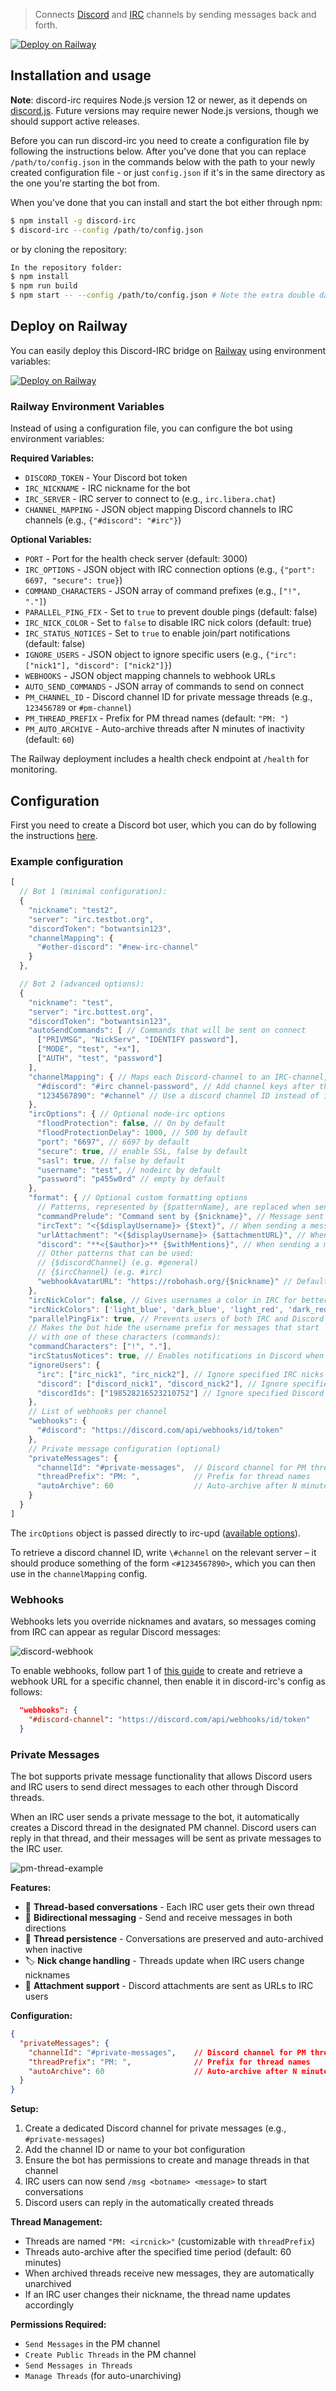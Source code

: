 > Connects [Discord](https://discord.com/) and [IRC](https://www.ietf.org/rfc/rfc1459.txt) channels by sending messages back and forth.

[![Deploy on Railway](https://railway.app/button.svg)](https://railway.app/template/discord-irc-bridge)

## Installation and usage
**Note**: discord-irc requires Node.js version 12 or newer, as it depends on [discord.js](https://github.com/hydrabolt/discord.js).
Future versions may require newer Node.js versions, though we should support active releases.

Before you can run discord-irc you need to create a configuration file by
following the instructions below.
After you've done that you can replace `/path/to/config.json` in the commands
below with the path to your newly created configuration file - or just `config.json` if it's
in the same directory as the one you're starting the bot from.

When you've done that you can install and start the bot either through npm:

```bash
$ npm install -g discord-irc
$ discord-irc --config /path/to/config.json
```

or by cloning the repository:

```bash
In the repository folder:
$ npm install
$ npm run build
$ npm start -- --config /path/to/config.json # Note the extra double dash
```

## Deploy on Railway

You can easily deploy this Discord-IRC bridge on [Railway](https://railway.app) using environment variables:

[![Deploy on Railway](https://railway.app/button.svg)](https://railway.app/template/discord-irc-bridge)

### Railway Environment Variables

Instead of using a configuration file, you can configure the bot using environment variables:

**Required Variables:**
- `DISCORD_TOKEN` - Your Discord bot token
- `IRC_NICKNAME` - IRC nickname for the bot
- `IRC_SERVER` - IRC server to connect to (e.g., `irc.libera.chat`)
- `CHANNEL_MAPPING` - JSON object mapping Discord channels to IRC channels (e.g., `{"#discord": "#irc"}`)

**Optional Variables:**
- `PORT` - Port for the health check server (default: 3000)
- `IRC_OPTIONS` - JSON object with IRC connection options (e.g., `{"port": 6697, "secure": true}`)
- `COMMAND_CHARACTERS` - JSON array of command prefixes (e.g., `["!", "."]`)
- `PARALLEL_PING_FIX` - Set to `true` to prevent double pings (default: false)
- `IRC_NICK_COLOR` - Set to `false` to disable IRC nick colors (default: true)
- `IRC_STATUS_NOTICES` - Set to `true` to enable join/part notifications (default: false)
- `IGNORE_USERS` - JSON object to ignore specific users (e.g., `{"irc": ["nick1"], "discord": ["nick2"]}`)
- `WEBHOOKS` - JSON object mapping channels to webhook URLs
- `AUTO_SEND_COMMANDS` - JSON array of commands to send on connect
- `PM_CHANNEL_ID` - Discord channel ID for private message threads (e.g., `123456789` or `#pm-channel`)
- `PM_THREAD_PREFIX` - Prefix for PM thread names (default: `"PM: "`)
- `PM_AUTO_ARCHIVE` - Auto-archive threads after N minutes of inactivity (default: `60`)

The Railway deployment includes a health check endpoint at `/health` for monitoring.

## Configuration
First you need to create a Discord bot user, which you can do by following the instructions [here](https://github.com/reactiflux/discord-irc/wiki/Creating-a-discord-bot-&-getting-a-token).

### Example configuration
```js
[
  // Bot 1 (minimal configuration):
  {
    "nickname": "test2",
    "server": "irc.testbot.org",
    "discordToken": "botwantsin123",
    "channelMapping": {
      "#other-discord": "#new-irc-channel"
    }
  },

  // Bot 2 (advanced options):
  {
    "nickname": "test",
    "server": "irc.bottest.org",
    "discordToken": "botwantsin123",
    "autoSendCommands": [ // Commands that will be sent on connect
      ["PRIVMSG", "NickServ", "IDENTIFY password"],
      ["MODE", "test", "+x"],
      ["AUTH", "test", "password"]
    ],
    "channelMapping": { // Maps each Discord-channel to an IRC-channel, used to direct messages to the correct place
      "#discord": "#irc channel-password", // Add channel keys after the channel name
      "1234567890": "#channel" // Use a discord channel ID instead of its name (so you can rename it or to disambiguate)
    },
    "ircOptions": { // Optional node-irc options
      "floodProtection": false, // On by default
      "floodProtectionDelay": 1000, // 500 by default
      "port": "6697", // 6697 by default
      "secure": true, // enable SSL, false by default
      "sasl": true, // false by default
      "username": "test", // nodeirc by default
      "password": "p455w0rd" // empty by default
    },
    "format": { // Optional custom formatting options
      // Patterns, represented by {$patternName}, are replaced when sending messages
      "commandPrelude": "Command sent by {$nickname}", // Message sent before a command
      "ircText": "<{$displayUsername}> {$text}", // When sending a message to IRC
      "urlAttachment": "<{$displayUsername}> {$attachmentURL}", // When sending a Discord attachment to IRC
      "discord": "**<{$author}>** {$withMentions}", // When sending a message to Discord
      // Other patterns that can be used:
      // {$discordChannel} (e.g. #general)
      // {$ircChannel} (e.g. #irc)
      "webhookAvatarURL": "https://robohash.org/{$nickname}" // Default avatar to use for webhook messages
    },
    "ircNickColor": false, // Gives usernames a color in IRC for better readability (on by default)
    "ircNickColors": ['light_blue', 'dark_blue', 'light_red', 'dark_red', 'light_green', 'dark_green', 'magenta', 'light_magenta', 'orange', 'yellow', 'cyan', 'light_cyan'], // Which irc-upd colors to use
    "parallelPingFix": true, // Prevents users of both IRC and Discord from being mentioned in IRC when they speak in Discord (off by default)
    // Makes the bot hide the username prefix for messages that start
    // with one of these characters (commands):
    "commandCharacters": ["!", "."],
    "ircStatusNotices": true, // Enables notifications in Discord when people join/part in the relevant IRC channel
    "ignoreUsers": {
      "irc": ["irc_nick1", "irc_nick2"], // Ignore specified IRC nicks and do not send their messages to Discord.
      "discord": ["discord_nick1", "discord_nick2"], // Ignore specified Discord nicks and do not send their messages to IRC.
      "discordIds": ["198528216523210752"] // Ignore specified Discord ids and do not send their messages to IRC.
    },
    // List of webhooks per channel
    "webhooks": {
      "#discord": "https://discord.com/api/webhooks/id/token"
    },
    // Private message configuration (optional)
    "privateMessages": {
      "channelId": "#private-messages",  // Discord channel for PM threads
      "threadPrefix": "PM: ",            // Prefix for thread names
      "autoArchive": 60                  // Auto-archive after N minutes
    }
  }
]
```

The `ircOptions` object is passed directly to irc-upd ([available options](https://node-irc-upd.readthedocs.io/en/latest/API.html#irc.Client)).

To retrieve a discord channel ID, write `\#channel` on the relevant server – it should produce something of the form `<#1234567890>`, which you can then use in the `channelMapping` config.

### Webhooks
Webhooks lets you override nicknames and avatars, so messages coming from IRC
can appear as regular Discord messages:

![discord-webhook](http://i.imgur.com/lNeJIUI.jpg)

To enable webhooks, follow part 1 of [this
guide](https://support.discord.com/hc/en-us/articles/228383668-Intro-to-Webhooks)
to create and retrieve a webhook URL for a specific channel, then enable it in
discord-irc's config as follows:

```json
  "webhooks": {
    "#discord-channel": "https://discord.com/api/webhooks/id/token"
  }
```

### Private Messages

The bot supports private message functionality that allows Discord users and IRC users to send direct messages to each other through Discord threads.

When an IRC user sends a private message to the bot, it automatically creates a Discord thread in the designated PM channel. Discord users can reply in that thread, and their messages will be sent as private messages to the IRC user.

![pm-thread-example](https://via.placeholder.com/600x300/7289da/ffffff?text=PM+Thread+Example)

**Features:**
- 🧵 **Thread-based conversations** - Each IRC user gets their own thread
- 🔄 **Bidirectional messaging** - Send and receive messages in both directions  
- 📝 **Thread persistence** - Conversations are preserved and auto-archived when inactive
- 🏷️ **Nick change handling** - Threads update when IRC users change nicknames
- 🔗 **Attachment support** - Discord attachments are sent as URLs to IRC users

**Configuration:**

```json
{
  "privateMessages": {
    "channelId": "#private-messages",    // Discord channel for PM threads
    "threadPrefix": "PM: ",              // Prefix for thread names  
    "autoArchive": 60                    // Auto-archive after N minutes of inactivity
  }
}
```

**Setup:**
1. Create a dedicated Discord channel for private messages (e.g., `#private-messages`)
2. Add the channel ID or name to your bot configuration
3. Ensure the bot has permissions to create and manage threads in that channel
4. IRC users can now send `/msg <botname> <message>` to start conversations
5. Discord users can reply in the automatically created threads

**Thread Management:**
- Threads are named `"PM: <ircnick>"` (customizable with `threadPrefix`)
- Threads auto-archive after the specified time period (default: 60 minutes)
- When archived threads receive new messages, they are automatically unarchived
- If an IRC user changes their nickname, the thread name updates accordingly

**Permissions Required:**
- `Send Messages` in the PM channel
- `Create Public Threads` in the PM channel  
- `Send Messages in Threads`
- `Manage Threads` (for auto-unarchiving)
